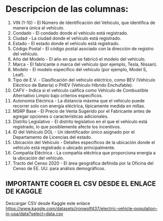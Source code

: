 # Descripcion de las columnas:

1. VIN (1-10) - El Número de Identificación del Vehículo, que identifica de manera única al vehículo.
2. Condado - El condado donde el vehículo está registrado.
3. Ciudad - La ciudad donde el vehículo está registrado.
4. Estado - El estado donde el vehículo está registrado.
5. Código Postal - El código postal asociado con la dirección de registro del vehículo.
6. Año del Modelo - El año en que se fabricó el modelo del vehículo.
7. Marca - El fabricante o marca del vehículo (por ejemplo, Tesla, Nissan).
8. Modelo - El modelo específico del vehículo (por ejemplo, Model S, Leaf).
9. Tipo de E.V. - Clasificación del vehículo eléctrico, como BEV (Vehículo Eléctrico de Batería) o PHEV (Vehículo Híbrido Enchufable).
10. CAFV - Indica si el vehículo califica como Vehículo de Combustible Alternativo Limpio bajo criterios específicos.
11. Autonomía Eléctrica - La distancia máxima que el vehículo puede recorrer solo con energía eléctrica, típicamente medida en millas.
12. MSRP Base - El Precio de Venta Sugerido por el Fabricante antes de agregar opciones o características adicionales.
13. Distrito Legislativo - El distrito legislativo en el que el vehículo está registrado, lo que posiblemente afecte los incentivos.
14. ID del Vehículo DOL - Un identificador único asignado por el Departamento de Licencias del estado.
15. Ubicación del Vehículo - Detalles específicos de la ubicación donde el vehículo está registrado o ubicado principalmente.
16. Compañía Eléctrica - La compañía eléctrica que proporciona energía a la ubicación del vehículo.
17. Tracto del Censo 2020 - El área geográfica definida por la Oficina del Censo de EE. UU. para análisis demográficos.

## IMPORTANTE COGER EL CSV DESDE EL ENLACE DE KAGGLE
Descargar CSV desde Kaggle este enlace https://www.kaggle.com/datasets/ironwolf437/electric-vehicle-population-in-usa/data?select=data.csv